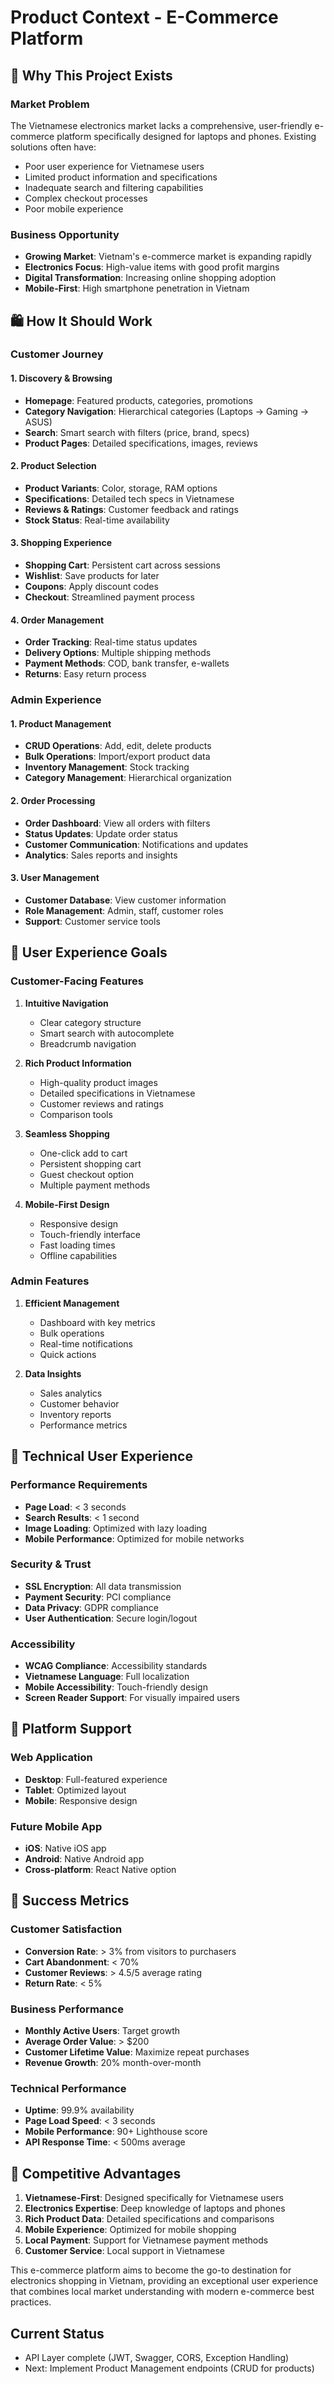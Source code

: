 # Product Context - E-Commerce Platform

## 🎯 Why This Project Exists

### Market Problem
The Vietnamese electronics market lacks a comprehensive, user-friendly e-commerce platform specifically designed for laptops and phones. Existing solutions often have:
- Poor user experience for Vietnamese users
- Limited product information and specifications
- Inadequate search and filtering capabilities
- Complex checkout processes
- Poor mobile experience

### Business Opportunity
- **Growing Market**: Vietnam's e-commerce market is expanding rapidly
- **Electronics Focus**: High-value items with good profit margins
- **Digital Transformation**: Increasing online shopping adoption
- **Mobile-First**: High smartphone penetration in Vietnam

## 🛍️ How It Should Work

### Customer Journey

#### 1. **Discovery & Browsing**
- **Homepage**: Featured products, categories, promotions
- **Category Navigation**: Hierarchical categories (Laptops → Gaming → ASUS)
- **Search**: Smart search with filters (price, brand, specs)
- **Product Pages**: Detailed specifications, images, reviews

#### 2. **Product Selection**
- **Product Variants**: Color, storage, RAM options
- **Specifications**: Detailed tech specs in Vietnamese
- **Reviews & Ratings**: Customer feedback and ratings
- **Stock Status**: Real-time availability

#### 3. **Shopping Experience**
- **Shopping Cart**: Persistent cart across sessions
- **Wishlist**: Save products for later
- **Coupons**: Apply discount codes
- **Checkout**: Streamlined payment process

#### 4. **Order Management**
- **Order Tracking**: Real-time status updates
- **Delivery Options**: Multiple shipping methods
- **Payment Methods**: COD, bank transfer, e-wallets
- **Returns**: Easy return process

### Admin Experience

#### 1. **Product Management**
- **CRUD Operations**: Add, edit, delete products
- **Bulk Operations**: Import/export product data
- **Inventory Management**: Stock tracking
- **Category Management**: Hierarchical organization

#### 2. **Order Processing**
- **Order Dashboard**: View all orders with filters
- **Status Updates**: Update order status
- **Customer Communication**: Notifications and updates
- **Analytics**: Sales reports and insights

#### 3. **User Management**
- **Customer Database**: View customer information
- **Role Management**: Admin, staff, customer roles
- **Support**: Customer service tools

## 🎨 User Experience Goals

### Customer-Facing Features
1. **Intuitive Navigation**
   - Clear category structure
   - Smart search with autocomplete
   - Breadcrumb navigation

2. **Rich Product Information**
   - High-quality product images
   - Detailed specifications in Vietnamese
   - Customer reviews and ratings
   - Comparison tools

3. **Seamless Shopping**
   - One-click add to cart
   - Persistent shopping cart
   - Guest checkout option
   - Multiple payment methods

4. **Mobile-First Design**
   - Responsive design
   - Touch-friendly interface
   - Fast loading times
   - Offline capabilities

### Admin Features
1. **Efficient Management**
   - Dashboard with key metrics
   - Bulk operations
   - Real-time notifications
   - Quick actions

2. **Data Insights**
   - Sales analytics
   - Customer behavior
   - Inventory reports
   - Performance metrics

## 🔧 Technical User Experience

### Performance Requirements
- **Page Load**: < 3 seconds
- **Search Results**: < 1 second
- **Image Loading**: Optimized with lazy loading
- **Mobile Performance**: Optimized for mobile networks

### Security & Trust
- **SSL Encryption**: All data transmission
- **Payment Security**: PCI compliance
- **Data Privacy**: GDPR compliance
- **User Authentication**: Secure login/logout

### Accessibility
- **WCAG Compliance**: Accessibility standards
- **Vietnamese Language**: Full localization
- **Mobile Accessibility**: Touch-friendly design
- **Screen Reader Support**: For visually impaired users

## 📱 Platform Support

### Web Application
- **Desktop**: Full-featured experience
- **Tablet**: Optimized layout
- **Mobile**: Responsive design

### Future Mobile App
- **iOS**: Native iOS app
- **Android**: Native Android app
- **Cross-platform**: React Native option

## 🎯 Success Metrics

### Customer Satisfaction
- **Conversion Rate**: > 3% from visitors to purchasers
- **Cart Abandonment**: < 70%
- **Customer Reviews**: > 4.5/5 average rating
- **Return Rate**: < 5%

### Business Performance
- **Monthly Active Users**: Target growth
- **Average Order Value**: > $200
- **Customer Lifetime Value**: Maximize repeat purchases
- **Revenue Growth**: 20% month-over-month

### Technical Performance
- **Uptime**: 99.9% availability
- **Page Load Speed**: < 3 seconds
- **Mobile Performance**: 90+ Lighthouse score
- **API Response Time**: < 500ms average

## 🌟 Competitive Advantages

1. **Vietnamese-First**: Designed specifically for Vietnamese users
2. **Electronics Expertise**: Deep knowledge of laptops and phones
3. **Rich Product Data**: Detailed specifications and comparisons
4. **Mobile Experience**: Optimized for mobile shopping
5. **Local Payment**: Support for Vietnamese payment methods
6. **Customer Service**: Local support in Vietnamese

This e-commerce platform aims to become the go-to destination for electronics shopping in Vietnam, providing an exceptional user experience that combines local market understanding with modern e-commerce best practices.

## Current Status
- API Layer complete (JWT, Swagger, CORS, Exception Handling)
- Next: Implement Product Management endpoints (CRUD for products)
